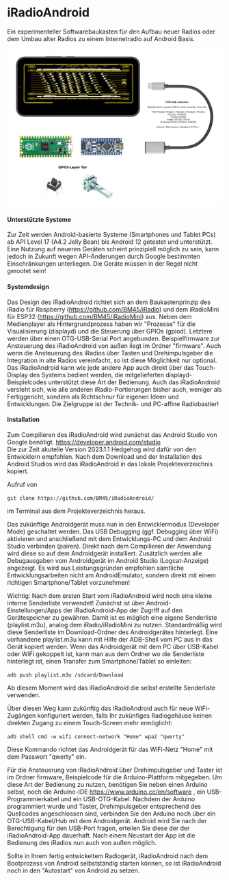 # iRadioAndroid

Ein experimenteller Softwarebaukasten für den Aufbau neuer Radios oder dem Umbau alter Radios zu einem Internetradio auf Android Basis.

![sysoverview](https://github.com/BM45/iRadioAndroid/blob/main/pics4www/systemoverview.jpg)

#### Unterstützte Systeme

Zur Zeit werden Android-basierte Systeme (Smartphones und Tablet PCs) ab API Level 17 (A4.2 Jelly Bean) bis Android 12 getestet und unterstützt.
Eine Nutzung auf neueren Geräten scheint prinzipiell möglich zu sein, kann jedoch in Zukunft wegen API-Änderungen durch Google bestimmten Einschränkungen unterliegen.
Die Geräte müssen in der Regel nicht gerootet sein!

#### Systemdesign

Das Design des iRadioAndroid richtet sich an dem Baukastenprinzip des iRadio für Raspberry (https://github.com/BM45/iRadio) und dem iRadioMini für ESP32 (https://github.com/BM45/iRadioMini) aus.
Neben dem Medienplayer als Hintergrundprozess haben wir "Prozesse" für die Visualisierung (displayd) und die Steuerung über GPIOs (gpiod). Letztere werden über einen OTG-USB-Serial Port angebunden. Beispielfirmware zur Ansteuerung des iRadioAndroid von außen liegt im Ordner "firmware". Auch wenn die Ansteuerung des iRadios über Tasten und Drehimpulsgeber die Integration in alte Radios vereinfacht, so ist diese Möglichkeit nur optional. Das iRadioAndroid kann wie jede andere App auch direkt über das Touch-Display des Systems bedient werden, die mitgelieferten displayd-Beispielcodes unterstützt diese Art der Bedienung.
Auch das iRadioAndroid versteht sich, wie alle anderen iRadio-Portierungen bisher auch, weniger als Fertiggericht, sondern als Richtschnur für eigenen Ideen und Entwicklungen. Die Zielgruppe ist der Technik- und PC-affine Radiobastler!

#### Installation

Zum Compilieren des iRadioAndroid wird zunächst das Android Studio von Google benötigt. https://developer.android.com/studio  
Die zur Zeit akutelle Version 2023.1.1 Hedgehog wird dafür von den Entwicklern empfohlen. Nach dem Download und der Installation des Android Studios wird das iRadioAndroid in das lokale Projekteverzeichnis kopiert. 

Aufruf von


`git clone https://github.com/BM45/iRadioAndroid/`


im Terminal aus dem Projekteverzeichnis heraus.

Das zukünftige Androidgerät muss nun in den Entwicklermodus (Developer Mode) geschaltet werden. Das USB Debugging (ggf. Debugging über WiFi) aktivieren und anschließend mit dem Entwicklungs-PC und dem Android Studio verbinden (pairen). 
Direkt nach dem Compilieren der Anwendung wird diese so auf dem Androidgerät installiert. Zusätzlich werden alle Debugausgaben vom Androidgerät im Android Studio (Logcat-Anzeige) angezeigt. 
Es wird aus Leistungsgründen empfohlen sämtliche Entwicklungsarbeiten nicht am AndroidEmulator, sondern direkt mit einem richtigen Smartphone/Tablet vorzunehmen!

Wichtig: Nach dem ersten Start vom iRadioAndroid wird noch eine kleine interne Senderliste verwendet!
Zunächst ist über Android-Einstellungen/Apps der iRadioAndroid-App der Zugriff auf den Gerätespeicher zu gewähren. Damit ist es möglich eine eigene Senderliste (playlist.m3u), analog dem iRadio/iRadioMini zu nutzen.
Standardmäßig wird diese Senderliste im Download-Ordner des Androidgerätes hinterlegt. Eine vorhandene playlist.m3u kann mit Hilfe der ADB-Shell vom PC aus in das Gerät kopiert werden. Wenn das Androidgerät mit dem PC über USB-Kabel oder WiFi gekoppelt ist, kann man aus dem Ordner wo die Senderliste hinterlegt ist, einen Transfer zum Smartphone/Tablet so einleiten:


`adb push playlist.m3u /sdcard/Download`


Ab diesem Moment wird das iRadioAndroid die selbst erstellte Senderliste verwenden. 


Über diesen Weg kann zukünftig das iRadioAndroid auch für neue WiFi-Zugängen konfiguriert werden, falls Ihr zukünfiges Radiogehäuse keinen direkten Zugang zu einem Touch-Screen mehr ermöglicht:


`adb shell cmd -w wifi connect-network "Home" wpa2 "qwerty"`


Diese Kommando richtet das Androidgerät für das WiFi-Netz "Home" mit dem Passwort "qwerty" ein.

Für die Ansteuerung von iRadioAndroid über Drehimpulsgeber und Taster ist im Ordner firmware, Beispielcode für die Arduino-Plattform mitgegeben. Um diese Art der Bedienung zu nutzen, benötigen Sie neben einen Arduino selbst, noch die Arduino-IDE https://www.arduino.cc/en/software , ein USB-Programmierkabel und ein USB-OTG-Kabel.  Nachdem der Arduino programmiert wurde und Taster, Drehimpulsgeber entsprechend des Quellcodes angeschlossen sind, verbinden Sie den Arduino noch über ein OTG-USB-Kabel/Hub mit dem Androidgerät. Android wird Sie nach der Berechtigung für den USB-Port fragen, erteilen Sie diese der der iRadioAndroid-App dauerhaft. Nach einem Neustart der App ist die Bedienung des iRadios nun auch von außen möglich.

Sollte in Ihrem fertig entwickeltem Radiogerät, iRadioAndroid nach dem Bootprozess von Android selbstständig starten können, so ist iRadioAndroid noch in den "Autostart" von Android zu setzen.


















